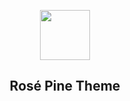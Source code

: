 
<p align="center">
  <img src="https://user-images.githubusercontent.com/93636117/197231367-4497bc89-7596-4633-8117-5994b5f49dcd.png" width="80" />
  <h2 align="center">Rosé Pine Theme</h2>
</p>


